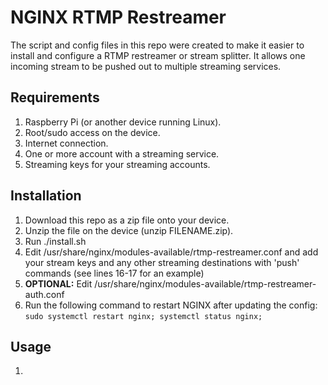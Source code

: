 # NGINX RTMP Restreamer

The script and config files in this repo were created to make it easier to install and configure a RTMP restreamer or stream splitter. It allows one incoming stream to be pushed out to multiple streaming services.

## Requirements
1. Raspberry Pi (or another device running Linux).
1. Root/sudo access on the device.
1. Internet connection.
1. One or more account with a streaming service.
1. Streaming keys for your streaming accounts.

## Installation
1. Download this repo as a zip file onto your device.
1. Unzip the file on the device (unzip FILENAME.zip).
1. Run ./install.sh
1. Edit /usr/share/nginx/modules-available/rtmp-restreamer.conf and add your stream keys and any other streaming destinations with 'push' commands (see lines 16-17 for an example)
2. **OPTIONAL:** Edit /usr/share/nginx/modules-available/rtmp-restreamer-auth.conf
3. Run the following command to restart NGINX after updating the config:
`
sudo systemctl restart nginx; systemctl status nginx;
`

## Usage
1. 